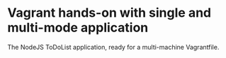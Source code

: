 # Vagrant hands-on with single and multi-mode application

The NodeJS ToDoList application, ready for a multi-machine Vagrantfile.
